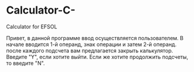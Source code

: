 # Calculator-C-
Calculator for EFSOL

Привет, в данной программе ввод осуществляется пользователем. В начале вводится 1-й операнд, знак операции и затем 2-й операнд. после каждого подсчета вам предлагается закрыть калькулятор. Введите "Y", если хотите выйти. Если же хотите продолжить подсчеты, то введите "N".
